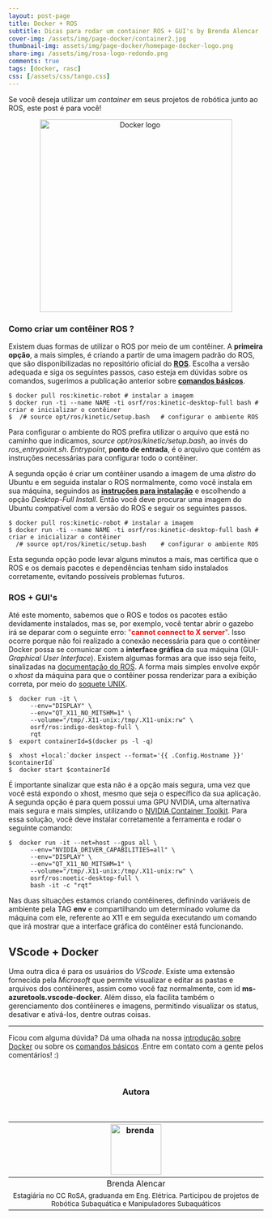 ```yaml
---
layout: post-page
title: Docker + ROS
subtitle: Dicas para rodar um container ROS + GUI's by Brenda Alencar
cover-img: /assets/img/page-docker/container2.jpg
thumbnail-img: assets/img/page-docker/homepage-docker-logo.png
share-img: /assets/img/rosa-logo-redondo.png
comments: true
tags: [docker, rasc]
css: [/assets/css/tango.css]
---
```


Se você deseja utilizar um *container* em seus projetos de robótica junto ao ROS, este post é para você!

<center><img src="{{ 'assets/img/page-docker/rosondocker.png' | relative_url }}" alt="Docker logo" width="380"/></center>

### Como criar um contêiner ROS ?

Existem duas formas de utilizar o ROS por meio de um contêiner. A **primeira opção**, a mais simples, é criando a partir de uma imagem padrão do ROS, que são disponibilizadas no repositório oficial do [**ROS**](https://registry.hub.docker.com/_/ros). Escolha a versão adequada e siga os seguintes passos, caso esteja em dúvidas sobre os comandos, sugerimos a publicação anterior sobre [**comandos básicos**](https://mhar-vell.github.io/rasc/2021-12-13-docker-instructions/).

```shell
$ docker pull ros:kinetic-robot # instalar a imagem
$ docker run -ti --name NAME -ti osrf/ros:kinetic-desktop-full bash # criar e inicializar o contêiner
$  /# source opt/ros/kinetic/setup.bash   # configurar o ambiente ROS
```

Para configurar o ambiente do ROS prefira utilizar o arquivo que está no caminho que indicamos, *source opt/ros/kinetic/setup.bash*, ao invés do *ros_entrypoint.sh*. *Entrypoint*, **ponto de entrada**,  é o arquivo que contém as instruções necessárias para configurar todo o contêiner.

A segunda opção é criar um contêiner usando a imagem de uma *distro* do Ubuntu e em seguida instalar o ROS normalmente, como você instala em sua máquina, seguindos as [**instruções para instalação**](http://wiki.ros.org/ROS/Installation) e escolhendo a opção *Desktop-Full Install*. Então você deve procurar uma imagem do Ubuntu compatível com a versão do ROS e seguir os seguintes passos.

```shell
$ docker pull ros:kinetic-robot # instalar a imagem
$ docker run -ti --name NAME -ti osrf/ros:kinetic-desktop-full bash # criar e inicializar o contêiner
  /# source opt/ros/kinetic/setup.bash    # configurar o ambiente ROS
```
Esta segunda opção pode levar alguns minutos a mais, mas certifica que o ROS e os demais pacotes e dependências tenham sido instalados corretamente, evitando possíveis problemas futuros.

### ROS + GUI's

Até este momento, sabemos que o ROS e todos os pacotes estão devidamente instalados, mas se, por exemplo, você tentar abrir o gazebo irá se deparar com o seguinte erro: <span style="color:red">"**cannot connect to X server**"</span>. Isso ocorre porque não foi realizado a conexão necessária para que o contêiner Docker possa se comunicar com a **interface gráfica** da sua máquina (GUI- *Graphical User Interface*). Existem algumas formas ara que isso seja feito, sinalizadas na [documentação do ROS](http://wiki.ros.org/docker/Tutorials/GUI). A forma mais simples envolve expôr o *xhost* da máquina para que o contêiner possa renderizar para a exibição correta, por meio do [soquete UNIX](https://www.ibm.com/docs/en/ztpf/1.1.0.15?topic=considerations-unix-domain-sockets).

```shell
$  docker run -it \
      --env="DISPLAY" \
      --env="QT_X11_NO_MITSHM=1" \
      --volume="/tmp/.X11-unix:/tmp/.X11-unix:rw" \
      osrf/ros:indigo-desktop-full \
      rqt
$  export containerId=$(docker ps -l -q)

$  xhost +local:`docker inspect --format='{{ .Config.Hostname }}' $containerId`
$  docker start $containerId
```

É importante sinalizar que esta não é a opção mais segura, uma vez que você está expondo o xhost, mesmo que seja o específico da sua aplicação. A segunda opção é para quem possui uma GPU NVIDIA, uma alternativa mais segura e mais simples, utilizando o [NVIDIA Container Toolkit](https://github.com/NVIDIA/nvidia-docker). Para essa solução, você deve instalar corretamente a ferramenta e rodar o seguinte comando:

```shell
$  docker run -it --net=host --gpus all \
      --env="NVIDIA_DRIVER_CAPABILITIES=all" \
      --env="DISPLAY" \
      --env="QT_X11_NO_MITSHM=1" \
      --volume="/tmp/.X11-unix:/tmp/.X11-unix:rw" \
      osrf/ros:noetic-desktop-full \
      bash -it -c "rqt"
```

Nas duas situações estamos criando contêineres, definindo variáveis de ambiente pela TAG **env** e compartilhando um determinado volume da máquina com ele, referente ao X11 e em seguida executando um comando que irá mostrar que a interface gráfica do contêiner está funcionando.

## VScode + Docker

Uma outra dica é para os usuários do *VScode*. Existe uma extensão fornecida pela *Microsoft* que permite visualizar e editar as pastas e arquivos dos contêineres, assim como você faz normalmente, com id **ms-azuretools.vscode-docker**. Além disso, ela facilita também o gerenciamento dos contêineres e imagens, permitindo visualizar os status, desativar e ativá-los, dentre outras coisas.  


----------------------------------------------------------------
Ficou com alguma dúvida? Dá uma olhada na nossa [introdução sobre Docker](https://mhar-vell.github.io/rasc/2021-12-13-docker-first-steeps/) ou sobre os [comandos básicos](https://mhar-vell.github.io/rasc/2021-12-13-docker-instructions/) .Entre em contato com a gente pelos comentários! :)

<br>
<!--equipe-->
<center><h3 class="post-title">Autora</h3><br/></center>
<div class="row">
  <div class=" col-xl-auto offset-xl-0 col-lg-4 offset-lg-0">
    <table class="table-borderless highlight" style="background: #00000000">
      <thead>
        <tr>
          <th><center><img src="{{ 'assets/img/people/brendaalencar-1.png' | relative_url }}" width="100" alt="brenda" class="img-fluid rounded-circle" /></center></th>
        </tr>
      </thead>
      <tbody>
        <tr class="font-weight-bolder" style="text-align: center margin-top: 0">
          <td width="33.33%"><center>Brenda Alencar</center></td>
        </tr>
        <tr style="text-align:center" >
          <td width="33.33%" style="vertical-align: top"><small>Estagiária no CC RoSA, graduanda em Eng. Elétrica. Participou de projetos de Robótica Subaquática e Manipuladores Subaquáticos</small></td>
        </tr>
      </tbody>
    </table>
  </div>
</div>


